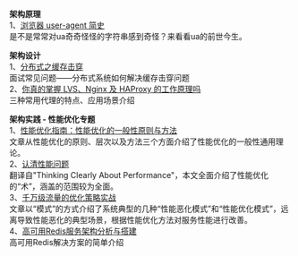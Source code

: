 **架构原理**    
1、[浏览器 user-agent 简史](https://infoq.cn/article/2017/12/Brief-history-browser-user-agent)  
是不是常常对ua奇奇怪怪的字符串感到奇怪？来看看ua的前世今生。  
  
**架构设计**   
1、[分布式之缓存击穿](https://mp.weixin.qq.com/s?__biz=MzI4OTU3ODk3NQ==&mid=2247484944&idx=1&sn=17c25ad0448ca26e9f12ff7dfad75b2f&chksm=ec2c4ca0db5bc5b6b8554e0afc96874ef7bef2a54bf8ed88bad5762dc6341bd458fbe4a0588b&scene=0#rd)  
面试常见问题——分布式系统如何解决缓存击穿问题  
2、[你真的掌握 LVS、Nginx 及 HAProxy 的工作原理吗](https://mp.weixin.qq.com/s?__biz=MzI4OTU3ODk3NQ==&mid=2247485008&idx=1&sn=661c56bbe9d064d1661c1119a8c352ac&chksm=ec2c4ce0db5bc5f6f2d9d3450155574caa6a4dd8bf7ea75a82e8f9753ef826e688344f070c03&scene=0#rd)  
三种常用代理的特点、应用场景介绍

**架构实践 - 性能优化专题**  
1、[性能优化指南：性能优化的一般性原则与方法](https://mp.weixin.qq.com/s?__biz=MzI4OTU3ODk3NQ==&mid=2247484945&idx=1&sn=3ae955d6ee890412f1a703bdbdc43e67&chksm=ec2c4ca1db5bc5b7cc12baa568ff027541142358cbddcc2c6969bbcae695c3716c28a6c5a313&scene=0#rd)  
文章从性能优化的原则、层次以及方法三个方面介绍了性能优化的一般性通用理论。  
2、[认清性能问题](https://mp.weixin.qq.com/s/5vtvmoLKvz-x-Pi3-kIdwA)  
翻译自"Thinking Clearly About Performance"，本文全面介绍了性能优化的“术”，涵盖的范围较为全面。  
3、[千万级流量的优化策略实战](https://cloud.tencent.com/developer/article/1142531)  
文章以“模式”的方式介绍了系统典型的几种“性能恶化模式”和“性能优化模式”，远离导致性能恶化的典型场景，根据性能优化方法对服务性能进行改善。  
4、[高可用Redis服务架构分析与搭建](https://mp.weixin.qq.com/s/XzVwAoN7K6dDajD9B2q5zg)  
高可用Redis解决方案的简单介绍  
